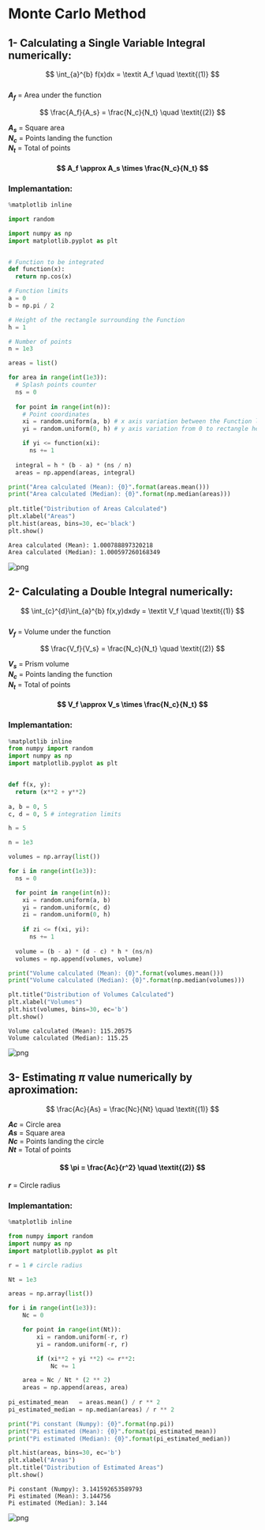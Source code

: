 
# Monte Carlo Method

## 1- Calculating a Single Variable Integral numerically:

$$ \int_{a}^{b} f(x)dx = \textit A_f  \quad \textit{(1)} $$  
***A<sub>f</sub>*** = Area under the function  


$$ \frac{A_f}{A_s} = \frac{N_c}{N_t} \quad \textit{(2)} $$

***A<sub>s</sub>*** = Square area  
***N<sub>c</sub>*** = Points landing the function  
***N<sub>t</sub>*** = Total of points  
  
#### $$ A_f \approx A_s \times \frac{N_c}{N_t} $$  

### Implemantation:


```python
%matplotlib inline

import random

import numpy as np
import matplotlib.pyplot as plt


# Function to be integrated
def function(x):
  return np.cos(x)

# Function limits
a = 0
b = np.pi / 2

# Height of the rectangle surrounding the Function
h = 1

# Number of points
n = 1e3

areas = list()

for area in range(int(1e3)):
  # Splash points counter
  ns = 0
    
  for point in range(int(n)):
    # Point coordinates
    xi = random.uniform(a, b) # x axis variation between the Function limits
    yi = random.uniform(0, h) # y axis variation from 0 to rectangle height

    if yi <= function(xi):
      ns += 1
    
  integral = h * (b - a) * (ns / n)
  areas = np.append(areas, integral)

print("Area calculated (Mean): {0}".format(areas.mean()))
print("Area calculated (Median): {0}".format(np.median(areas)))
        
plt.title("Distribution of Areas Calculated")
plt.xlabel("Areas")
plt.hist(areas, bins=30, ec='black')
plt.show()
```

    Area calculated (Mean): 1.000788897320218
    Area calculated (Median): 1.000597260168349



![png](monteCarlo-method_files/monteCarlo-method_4_1.png)


## 2- Calculating a Double Integral numerically:

$$ \int_{c}^{d}\int_{a}^{b} f(x,y)dxdy = \textit V_f  \quad \textit{(1)} $$  
***V<sub>f</sub>*** = Volume under the function  


$$ \frac{V_f}{V_s} = \frac{N_c}{N_t} \quad \textit{(2)} $$

***V<sub>s</sub>*** = Prism volume  
***N<sub>c</sub>*** = Points landing the function  
***N<sub>t</sub>*** = Total of points  
  
#### $$ V_f \approx V_s \times \frac{N_c}{N_t} $$  


### Implemantation:


```python
%matplotlib inline
from numpy import random
import numpy as np
import matplotlib.pyplot as plt


def f(x, y):
  return (x**2 + y**2)
  
a, b = 0, 5
c, d = 0, 5 # integration limits

h = 5

n = 1e3

volumes = np.array(list())

for i in range(int(1e3)):
  ns = 0

  for point in range(int(n)):
    xi = random.uniform(a, b)
    yi = random.uniform(c, d)
    zi = random.uniform(0, h)
    
    if zi <= f(xi, yi):
      ns += 1
    
  volume = (b - a) * (d - c) * h * (ns/n)
  volumes = np.append(volumes, volume)

print("Volume calculated (Mean): {0}".format(volumes.mean()))
print("Volume calculated (Median): {0}".format(np.median(volumes)))

plt.title("Distribution of Volumes Calculated")
plt.xlabel("Volumes")
plt.hist(volumes, bins=30, ec='b')
plt.show()
```

    Volume calculated (Mean): 115.20575
    Volume calculated (Median): 115.25



![png](monteCarlo-method_files/monteCarlo-method_8_1.png)


## 3- Estimating $\pi$ value numerically by aproximation:

$$ \frac{Ac}{As} = \frac{Nc}{Nt} \quad \textit{(1)} $$

***Ac*** = Circle area  
***As*** = Square area  
***Nc*** = Points landing the circle  
***Nt*** = Total of points  
  
#### $$ \pi = \frac{Ac}{r^2} \quad \textit{(2)} $$  
***r*** = Circle radius

### Implemantation:


```python
%matplotlib inline

from numpy import random
import numpy as np
import matplotlib.pyplot as plt

r = 1 # circle radius

Nt = 1e3

areas = np.array(list())

for i in range(int(1e3)):
    Nc = 0

    for point in range(int(Nt)):
        xi = random.uniform(-r, r)
        yi = random.uniform(-r, r)

        if (xi**2 + yi **2) <= r**2:
            Nc += 1

    area = Nc / Nt * (2 ** 2)
    areas = np.append(areas, area)    
        
pi_estimated_mean   = areas.mean() / r ** 2
pi_estimated_median = np.median(areas) / r ** 2

print("Pi constant (Numpy): {0}".format(np.pi))
print("Pi estimated (Mean): {0}".format(pi_estimated_mean))
print("Pi estimated (Median): {0}".format(pi_estimated_median))

plt.hist(areas, bins=30, ec='b')
plt.xlabel("Areas")
plt.title("Distribution of Estimated Areas")
plt.show()
```

    Pi constant (Numpy): 3.141592653589793
    Pi estimated (Mean): 3.144756
    Pi estimated (Median): 3.144



![png](monteCarlo-method_files/monteCarlo-method_12_1.png)

